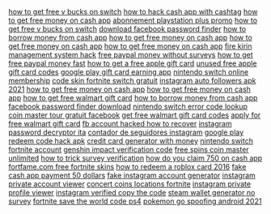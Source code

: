 <a href="https://lookerstudio.google.com/reporting/636f6b74-f9c2-4a50-b1c9-8578ec3bc48b/page/DjD">how to get free v bucks on switch</a>
<a href="https://lookerstudio.google.com/reporting/1c12e51e-d80c-47b9-94b5-7ffad4292b38/page/PnfAD">how to hack cash app with cashtag</a>
<a href="https://lookerstudio.google.com/reporting/3a9c6d90-e027-4cdb-8fdb-65a559bedf8d/page/V0TDD">how to get free money on cash app</a>
<a href="https://lookerstudio.google.com/reporting/3e15a064-1422-45b8-b8d7-20a24d2c381e/page/DjD">abonnement playstation plus promo</a>
<a href="https://lookerstudio.google.com/reporting/6a99ac1c-5005-43b3-824f-df19024691ae/page/DjD">how to get free v bucks on switch</a>
<a href="https://lookerstudio.google.com/reporting/0282dd08-14b2-4af5-a14b-92f5a1d0ac13/page/DjD">download facebook password finder</a>
<a href="https://lookerstudio.google.com/reporting/4a624ced-108a-48ad-b2b3-0d3ae49c9040/page/CloDD">how to borrow money from cash app</a>
<a href="https://lookerstudio.google.com/reporting/384794af-4fca-4202-ae26-e465e8b7152a/page/urwAD">how to get free money on cash app</a>
<a href="https://lookerstudio.google.com/reporting/c8c79269-3390-40ac-8b51-b8cb1176613d/page/bloDD">how to get free money on cash app</a>
<a href="https://lookerstudio.google.com/reporting/ce1e1068-c1ce-46ee-a87d-fb06084d97ec/page/8koDD">how to get free money on cash app</a>
<a href="https://lookerstudio.google.com/reporting/423d281a-0531-4811-a20a-5de4b7e2e720/page/DjD">fire kirin management system hack</a>
<a href="https://lookerstudio.google.com/reporting/a4eb604f-30ca-4689-9ccf-1dd0f8497119/page/etWED">free paypal money without surveys</a>
<a href="https://lookerstudio.google.com/reporting/a4eb604f-30ca-4689-9ccf-1dd0f8497119/page/etWED">how to get free paypal money fast</a>
<a href="https://lookerstudio.google.com/reporting/82777332-e5a2-4819-8fd8-00f103e297cb/page/srWED">how to get a free apple gift card</a>
<a href="https://lookerstudio.google.com/reporting/82777332-e5a2-4819-8fd8-00f103e297cb/page/srWED">unused free apple gift card codes</a>
<a href="https://lookerstudio.google.com/reporting/0855f57f-02d3-43a3-9c02-577718ab54bb/page/DjD">google play gift card earning app</a>
<a href="https://lookerstudio.google.com/reporting/c2773ec2-f305-4195-ac32-ac3aaa81bcaa/page/DjD">nintendo switch online membership</a>
<a href="https://lookerstudio.google.com/reporting/f4e5be9d-5779-4368-8fb0-4093ffac1263/page/DjD">code skin fortnite switch gratuit</a>
<a href="https://lookerstudio.google.com/reporting/24be9f82-77e2-47b3-8540-de9fd789a9eb/page/DjD">instagram auto followers apk 2021</a>
<a href="https://lookerstudio.google.com/reporting/19f9e3ef-764e-4dae-a173-98d389b95701/page/rLIED">how to get free money on cash app</a>
<a href="https://lookerstudio.google.com/reporting/cfaf1749-3e37-46ab-981f-5b47982c5b2d/page/HOnED">how to get free money on cash app</a>
<a href="https://lookerstudio.google.com/reporting/f8e243fc-5fab-42a8-b34f-5c0b03fde4aa/page/NvWED">how to get free walmart gift card</a>
<a href="https://lookerstudio.google.com/reporting/f91fd644-836d-4455-850d-4257da86ba25/page/T51AD">how to borrow money from cash app</a>
<a href="https://lookerstudio.google.com/reporting/0282dd08-14b2-4af5-a14b-92f5a1d0ac13/page/DjD">facebook password finder download</a>
<a href="https://lookerstudio.google.com/reporting/dd73588a-6da4-4b65-8328-e45a76e18ca9/page/DjD">nintendo switch error code lookup</a>
<a href="https://lookerstudio.google.com/reporting/045f40d4-7905-4733-b7ea-718bcc073bcd/page/DjD">coin master tour gratuit facebook</a>
<a href="https://lookerstudio.google.com/reporting/f8e243fc-5fab-42a8-b34f-5c0b03fde4aa/page/NvWED">get free walmart gift card codes</a>
<a href="https://lookerstudio.google.com/reporting/f8e243fc-5fab-42a8-b34f-5c0b03fde4aa/page/NvWED">apply for free walmart gift card</a>
<a href="https://lookerstudio.google.com/reporting/e47bcc13-3cdd-45cc-825b-7d0a40fd09e0/page/DjD">fb account hacked how to recover</a>
<a href="https://lookerstudio.google.com/reporting/eeebfc41-9886-4887-8e67-9275832b031d/page/DjD">instagram password decryptor ita</a>
<a href="https://lookerstudio.google.com/reporting/b1af5320-46ec-4210-bd45-ae5c8fe042f9/page/DjD">contador de seguidores instagram</a>
<a href="https://lookerstudio.google.com/reporting/d261168c-5b9b-4330-9480-b0bdae53a50a/page/DjD">google play redeem code hack apk</a>
<a href="https://lookerstudio.google.com/u/0/reporting/5c578bd5-2e71-4e64-a098-f96b242243f2/page/rneDD">credit card generator with money</a>
<a href="https://lookerstudio.google.com/reporting/317d7299-c59e-4762-bc72-4bc10cf5cb60/page/DjD">nintendo switch fortnite account</a>
<a href="https://lookerstudio.google.com/reporting/fe01ba83-2885-495d-a2a8-64969099807f/page/DjD">genshin impact verification code</a>
<a href="https://lookerstudio.google.com/reporting/3576e50a-e8d3-4ae5-a54b-a76176085258/page/DjD">free spins coin master unlimited</a>
<a href="https://lookerstudio.google.com/reporting/c5866aff-9175-4366-b343-2bb2001acba2/page/CPT9C">how to trick survey verification</a>
<a href="https://lookerstudio.google.com/reporting/b5cf37fd-1deb-4031-bb34-8c70303324b1/page/DjD">how do you claim 750 on cash app</a>
<a href="https://lookerstudio.google.com/s/nb15W0-bZmk">fortfame.com free fortnite skins</a>
<a href="https://lookerstudio.google.com/reporting/e568b837-f58f-4d3f-b244-28da70b67026/page/DjD">how to redeem a roblox card 2016</a>
<a href="https://lookerstudio.google.com/reporting/22a20bec-336a-49ff-baab-fca8783c87f8/page/DjD">fake cash app payment 50 dollars</a>
<a href="https://lookerstudio.google.com/reporting/4564ae80-df6a-450a-b183-80f387e69279/page/DjD">fake instagram account generator</a>
<a href="https://lookerstudio.google.com/reporting/74ef9a33-1914-4e1f-8345-0dcb9e14d89f/page/DjD">instagram private account viewer</a>
<a href="https://lookerstudio.google.com/reporting/79bf5fc6-d291-46ca-8438-2aa52149867a/page/DjD">concert coins locations fortnite</a>
<a href="https://lookerstudio.google.com/reporting/7b682d2d-9d9a-41c0-9ed1-520e83dffdc9/page/DjD">instagram private profile viewer</a>
<a href="https://lookerstudio.google.com/reporting/f0c082f3-f8ec-49ac-8463-9b4a9d838058/page/DjD">instagram verified copy the code</a>
<a href="https://lookerstudio.google.com/u/0/reporting/4de9d6c9-3fe0-4781-b984-97fd71869387/page/TEgDD">steam wallet generator no survey</a>
<a href="https://lookerstudio.google.com/reporting/54815d95-1ef4-4090-b9ff-1dcd07d0481c/page/DjD">fortnite save the world code ps4</a>
<a href="https://lookerstudio.google.com/reporting/e90fc243-c8d4-4b9b-891a-1af537a3372e/page/DjD">pokemon go spoofing android 2021</a>
